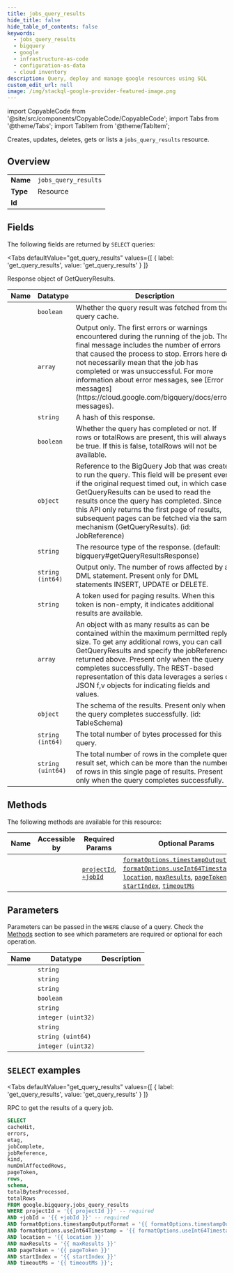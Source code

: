 ```yaml
--- 
title: jobs_query_results
hide_title: false
hide_table_of_contents: false
keywords:
  - jobs_query_results
  - bigquery
  - google
  - infrastructure-as-code
  - configuration-as-data
  - cloud inventory
description: Query, deploy and manage google resources using SQL
custom_edit_url: null
image: /img/stackql-google-provider-featured-image.png
---
```


import CopyableCode from '@site/src/components/CopyableCode/CopyableCode';
import Tabs from '@theme/Tabs';
import TabItem from '@theme/TabItem';

Creates, updates, deletes, gets or lists a <code>jobs_query_results</code> resource.

## Overview
<table><tbody>
<tr><td><b>Name</b></td><td><code>jobs_query_results</code></td></tr>
<tr><td><b>Type</b></td><td>Resource</td></tr>
<tr><td><b>Id</b></td><td><CopyableCode code="google.bigquery.jobs_query_results" /></td></tr>
</tbody></table>

## Fields

The following fields are returned by `SELECT` queries:

<Tabs
    defaultValue="get_query_results"
    values={[
        { label: 'get_query_results', value: 'get_query_results' }
    ]}
>
<TabItem value="get_query_results">

Response object of GetQueryResults.

<table>
<thead>
    <tr>
    <th>Name</th>
    <th>Datatype</th>
    <th>Description</th>
    </tr>
</thead>
<tbody>
<tr>
    <td><CopyableCode code="cacheHit" /></td>
    <td><code>boolean</code></td>
    <td>Whether the query result was fetched from the query cache.</td>
</tr>
<tr>
    <td><CopyableCode code="errors" /></td>
    <td><code>array</code></td>
    <td>Output only. The first errors or warnings encountered during the running of the job. The final message includes the number of errors that caused the process to stop. Errors here do not necessarily mean that the job has completed or was unsuccessful. For more information about error messages, see [Error messages](https://cloud.google.com/bigquery/docs/error-messages).</td>
</tr>
<tr>
    <td><CopyableCode code="etag" /></td>
    <td><code>string</code></td>
    <td>A hash of this response.</td>
</tr>
<tr>
    <td><CopyableCode code="jobComplete" /></td>
    <td><code>boolean</code></td>
    <td>Whether the query has completed or not. If rows or totalRows are present, this will always be true. If this is false, totalRows will not be available.</td>
</tr>
<tr>
    <td><CopyableCode code="jobReference" /></td>
    <td><code>object</code></td>
    <td>Reference to the BigQuery Job that was created to run the query. This field will be present even if the original request timed out, in which case GetQueryResults can be used to read the results once the query has completed. Since this API only returns the first page of results, subsequent pages can be fetched via the same mechanism (GetQueryResults). (id: JobReference)</td>
</tr>
<tr>
    <td><CopyableCode code="kind" /></td>
    <td><code>string</code></td>
    <td>The resource type of the response. (default: bigquery#getQueryResultsResponse)</td>
</tr>
<tr>
    <td><CopyableCode code="numDmlAffectedRows" /></td>
    <td><code>string (int64)</code></td>
    <td>Output only. The number of rows affected by a DML statement. Present only for DML statements INSERT, UPDATE or DELETE.</td>
</tr>
<tr>
    <td><CopyableCode code="pageToken" /></td>
    <td><code>string</code></td>
    <td>A token used for paging results. When this token is non-empty, it indicates additional results are available.</td>
</tr>
<tr>
    <td><CopyableCode code="rows" /></td>
    <td><code>array</code></td>
    <td>An object with as many results as can be contained within the maximum permitted reply size. To get any additional rows, you can call GetQueryResults and specify the jobReference returned above. Present only when the query completes successfully. The REST-based representation of this data leverages a series of JSON f,v objects for indicating fields and values.</td>
</tr>
<tr>
    <td><CopyableCode code="schema" /></td>
    <td><code>object</code></td>
    <td>The schema of the results. Present only when the query completes successfully. (id: TableSchema)</td>
</tr>
<tr>
    <td><CopyableCode code="totalBytesProcessed" /></td>
    <td><code>string (int64)</code></td>
    <td>The total number of bytes processed for this query.</td>
</tr>
<tr>
    <td><CopyableCode code="totalRows" /></td>
    <td><code>string (uint64)</code></td>
    <td>The total number of rows in the complete query result set, which can be more than the number of rows in this single page of results. Present only when the query completes successfully.</td>
</tr>
</tbody>
</table>
</TabItem>
</Tabs>

## Methods

The following methods are available for this resource:

<table>
<thead>
    <tr>
    <th>Name</th>
    <th>Accessible by</th>
    <th>Required Params</th>
    <th>Optional Params</th>
    <th>Description</th>
    </tr>
</thead>
<tbody>
<tr>
    <td><a href="#get_query_results"><CopyableCode code="get_query_results" /></a></td>
    <td><CopyableCode code="select" /></td>
    <td><a href="#parameter-projectId"><code>projectId</code></a>, <a href="#parameter-+jobId"><code>+jobId</code></a></td>
    <td><a href="#parameter-formatOptions.timestampOutputFormat"><code>formatOptions.timestampOutputFormat</code></a>, <a href="#parameter-formatOptions.useInt64Timestamp"><code>formatOptions.useInt64Timestamp</code></a>, <a href="#parameter-location"><code>location</code></a>, <a href="#parameter-maxResults"><code>maxResults</code></a>, <a href="#parameter-pageToken"><code>pageToken</code></a>, <a href="#parameter-startIndex"><code>startIndex</code></a>, <a href="#parameter-timeoutMs"><code>timeoutMs</code></a></td>
    <td>RPC to get the results of a query job.</td>
</tr>
</tbody>
</table>

## Parameters

Parameters can be passed in the `WHERE` clause of a query. Check the [Methods](#methods) section to see which parameters are required or optional for each operation.

<table>
<thead>
    <tr>
    <th>Name</th>
    <th>Datatype</th>
    <th>Description</th>
    </tr>
</thead>
<tbody>
<tr id="parameter-+jobId">
    <td><CopyableCode code="+jobId" /></td>
    <td><code>string</code></td>
    <td></td>
</tr>
<tr id="parameter-projectId">
    <td><CopyableCode code="projectId" /></td>
    <td><code>string</code></td>
    <td></td>
</tr>
<tr id="parameter-formatOptions.timestampOutputFormat">
    <td><CopyableCode code="formatOptions.timestampOutputFormat" /></td>
    <td><code>string</code></td>
    <td></td>
</tr>
<tr id="parameter-formatOptions.useInt64Timestamp">
    <td><CopyableCode code="formatOptions.useInt64Timestamp" /></td>
    <td><code>boolean</code></td>
    <td></td>
</tr>
<tr id="parameter-location">
    <td><CopyableCode code="location" /></td>
    <td><code>string</code></td>
    <td></td>
</tr>
<tr id="parameter-maxResults">
    <td><CopyableCode code="maxResults" /></td>
    <td><code>integer (uint32)</code></td>
    <td></td>
</tr>
<tr id="parameter-pageToken">
    <td><CopyableCode code="pageToken" /></td>
    <td><code>string</code></td>
    <td></td>
</tr>
<tr id="parameter-startIndex">
    <td><CopyableCode code="startIndex" /></td>
    <td><code>string (uint64)</code></td>
    <td></td>
</tr>
<tr id="parameter-timeoutMs">
    <td><CopyableCode code="timeoutMs" /></td>
    <td><code>integer (uint32)</code></td>
    <td></td>
</tr>
</tbody>
</table>

## `SELECT` examples

<Tabs
    defaultValue="get_query_results"
    values={[
        { label: 'get_query_results', value: 'get_query_results' }
    ]}
>
<TabItem value="get_query_results">

RPC to get the results of a query job.

```sql
SELECT
cacheHit,
errors,
etag,
jobComplete,
jobReference,
kind,
numDmlAffectedRows,
pageToken,
rows,
schema,
totalBytesProcessed,
totalRows
FROM google.bigquery.jobs_query_results
WHERE projectId = '{{ projectId }}' -- required
AND +jobId = '{{ +jobId }}' -- required
AND formatOptions.timestampOutputFormat = '{{ formatOptions.timestampOutputFormat }}'
AND formatOptions.useInt64Timestamp = '{{ formatOptions.useInt64Timestamp }}'
AND location = '{{ location }}'
AND maxResults = '{{ maxResults }}'
AND pageToken = '{{ pageToken }}'
AND startIndex = '{{ startIndex }}'
AND timeoutMs = '{{ timeoutMs }}';
```
</TabItem>
</Tabs>
